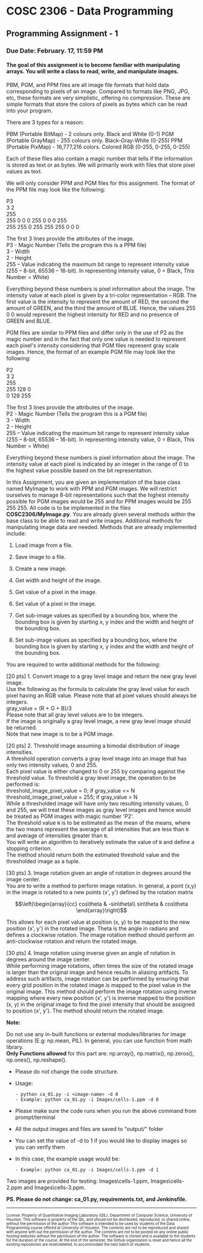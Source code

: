 # COSC 2306 - Data Programming 
## Programming Assignment - 1 ##

### Due Date: February. 17, 11:59 PM ###

#### The goal of this assignment is to become familiar with manipulating arrays.  You will write a class to read, write, and manipulate images.  ####

PBM, PGM, and PPM files are all image file formats that hold data corresponding to pixels of an image. Compared to formats like PNG, JPG, etc, these formats are very simplistic, offering no compression. These are simple formats that store the colors of pixels as bytes which can be read into your program.

There are 3 types for a reason:

PBM (Portable BitMap) - 2 colours only. Black and White (0-1)
PGM (Portable GrayMap) - 255 colours only. Black-Gray-White (0-255)
PPM (Portable PixMap) - 16,777,216 colors. Colored RGB (0-255, 0-255, 0-255)

Each of these files also contain a magic number that tells if the information is stored as text or as bytes. We will primarily work with files that store pixel values as text.

We will only consider PPM and PGM files for this assignment. The format of the PPM file may look like the following:

P3<br>
3 2<br>
255<br>
255   0   0     0 255   0     0   0 255<br>
255 255   0   255 255 255     0   0   0<br>

The first 3 lines provide the attributes of the image.<br>
P3 - Magic Number (Tells the program this is a PPM file)<br>
3 - Width<br>
2 - Height<br>
255 – Value indicating the maximum bit range to represent intensity value (255 – 8-bit, 65536 – 16-bit). In representing intensity value, 0 = Black, This Number = White)

Everything beyond these numbers is pixel information about the image. The intensity value at each pixel is given by a tri-color representation – RGB.  The first value is the intensity to represent the amount of RED, the second the amount of GREEN, and the third the amount of BLUE.  Hence, the values 255 0 0 would represent the highest intensity for RED and no presence of GREEN and BLUE.

PGM files are similar to PPM files and differ only in the use of P2 as the magic number and in the fact that only one value is needed to represent each pixel's intensity considering that PGM files represent gray scale images.  Hence, the format of an example PGM file may look like the following:

P2<br>
3 2<br>
255<br>
255 128 0<br>
0 128 255<br>

The first 3 lines provide the attributes of the image.<br>
P2 - Magic Number (Tells the program this is a PGM file)<br>
3 - Width<br>
2 - Height<br>
255 – Value indicating the maximum bit range to represent intensity value (255 – 8-bit, 65536 – 16-bit). In representing intensity value, 0 = Black, This Number = White)

Everything beyond these numbers is pixel information about the image. The intensity value at each pixel is indicated by an integer in the range of 0 to the highest value possible based on the bit representation.

In this Assignment, you are given an implementation of the base class named MyImage to work with PPM and PGM images.  We will restrict ourselves to manage 8-bit representations such that the highest intensity possible for PGM images would be 255 and for PPM images would be 255 255 255.
All code is to be implemented in the files **COSC2306/MyImage.py**.  You are already given several methods within the base class to be able to read and write images.  Additional methods for manipulating image data are needed.  Methods that are already implemented include:

1. Load image from a file. <br>

2. Save image to a file. <br>

3. Create a new image.<br>

4. Get width and height of the image. <br>

5. Get value of a pixel in the image. <br>

6. Set value of a pixel in the image. <br>

7. Get sub-image values as specified by a bounding box, where the bounding box is given by starting x, y index and the width and height of the bounding box.<br>

8. Set sub-image values as specified by a bounding box, where the bounding box is given by starting x, y index and the width and height of the bounding box.<br>

You are required to write additional methods for the following:

[20 pts] 1. Convert image to a gray level image and return the new gray level image.<br>
Use the following as the formula to calculate the gray level value for each pixel having an RGB value. Please note that all pixel values should always be integers.<br>
gray_value = (R + G + B)/3<br>
Please note that all gray level values are to be integers.<br>
If the image is originally a gray level image, a new gray level image should be returned.<br>
Note that new image is to be a PGM image.<br>

[20 pts] 2. Threshold image assuming a bimodal distribution of image intensities. <br>
A threshold operation converts a gray level image into an image that has only two intensity values, 0 and 255.  
Each pixel value is either changed to 0 or 255 by comparing against the threshold value.
To threshold a gray level image, the operation to be performed is:<br>
threshold_image_pixel_value = 0; if gray_value <= N<br>
threshold_image_pixel_value = 255; if gray_value > N<br>
While a thresholded image will have only two resulting intensity values, 0 and 255, we will treat these images
as gray level images and hence would be treated as PGM images with magic number 'P2'.<br>
The threshold value `N` is to be estimated as the mean of the means, where the two means represent the average
of all intensities that are less than `N` and average of intensities greater than `N`. <br>
You will write an algorithm to iteratively estimate the value of `N` and define a stopping criterion.<br>
The method should return both the estimated threshold value and the thresholded image as a tuple. <br>

[30 pts] 3. Image rotation given an angle of rotation in degrees around the image center. <br>
You are to write a method to perform image rotation.  In general, a point (x,y) in the image is rotated 
to a new points (x', y') defined by the rotation matrix 

```math
\left(\begin{array}{cc}
cos\theta & -sin\theta\\
sin\theta & cos\theta
\end{array}\right)
```

This allows for each pixel value at position (x, y) to be mapped to the new position (x', y') in the rotated image.
Theta is the angle in radians and defines a clockwise rotation.  The image rotation method should perform an anti-clockwise
rotation and return the rotated image.<br>

[30 pts] 4. Image rotation using inverse given an angle of rotation in degrees around the image center. <br>
While performing image rotations, often times the size of the rotated image is larger than the original image
and hence results in aliasing artifacts.  To address such artifacts, image rotation can be performed by
ensuring that every grid position in the rotated image is mapped to the pixel value in the
original image.  This method should perform the image rotation using inverse mapping where every new position (x', y') is
inverse mapped to the position (x, y) in the original image to find the pixel intensity that should be assigned to 
position (x', y').  The method should return the rotated image.<br>

**Note:**

Do not use any in-built functions or external modules/libraries for image operations (E.g: np.mean, PIL). In general, you can use function from math library. <br/>
**Only Functions allowed** for this part are: np.array(), np.matrix(), np.zeros(), np.ones(), np.reshape().
   
  - Please do not change the code structure.
  - Usage:
   
        - python ca_01.py -i <image-name> -d 0
        - Example: python ca_01.py -i Images/cells-1.ppm -d 0
  - Please make sure the code runs when you run the above command from prompt/terminal
  - All the output images and files are saved to "output/" folder
  - You can set the value of -d to 1 if you would like to display images so you can verify them
  - In this case, the example usage would be:
  
        - Example: python ca_01.py -i Images/cells-1.ppm -d 1

Two images are provided for testing: Images\cells-1.ppm, Images\cells-2.ppm and Images\cells-3.ppm.<br>

**PS. Please do not change: ca_01.py, requirements.txt, and Jenkinsfile.**

-----------------------

<sub><sup>
License: Property of Quantitative Imaging Laboratory (QIL), Department of Computer Science, University of Houston. This software is property of the QIL, and should not be distributed, reproduced, or shared online, without the permission of the author This software is intended to be used by students of the Data Programming course offered at University of Houston. The contents are not to be reproduced and shared with anyone with out the permission of the author. The contents are not to be posted on any online public hosting websites without the permission of the author. The software is cloned and is available to the students for the duration of the course. At the end of the semester, the Github organization is reset and hence all the existing repositories are reset/deleted, to accommodate the next batch of students.
</sub></sup>
